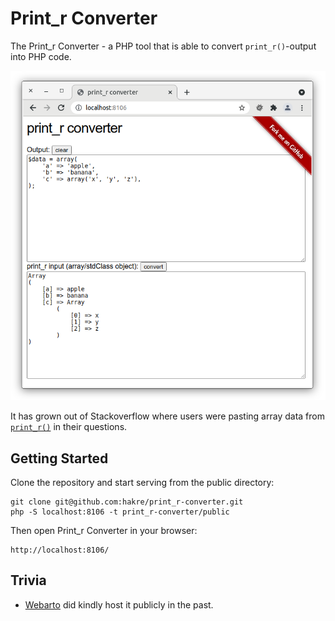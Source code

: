 # Print_r Converter

The Print_r Converter - a PHP tool that is able to convert `print_r()`-output into PHP code.


![print_r converser screenshot](screen.png)

It has grown out of Stackoverflow where users were pasting array data from [`print_r()`](http://php.net/print_r) in their questions.

## Getting Started

Clone the repository and start serving from the public directory:
~~~
git clone git@github.com:hakre/print_r-converter.git
php -S localhost:8106 -t print_r-converter/public
~~~

Then open Print_r Converter in your browser:

~~~
http://localhost:8106/
~~~

## Trivia

* [Webarto](http://stackoverflow.com/users/424004/webarto) did kindly host it publicly in the past.
